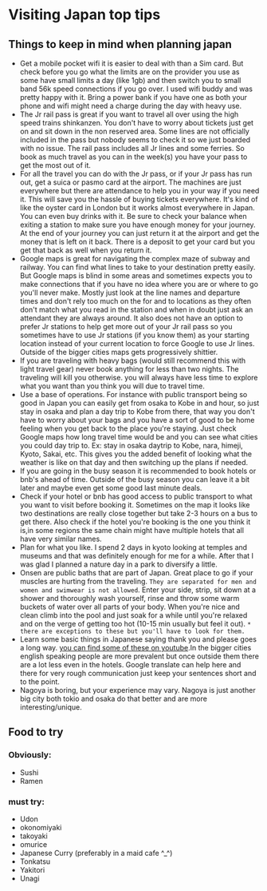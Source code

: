 # Visiting Japan top tips

## Things to keep in mind when planning japan
- Get a mobile pocket wifi it is easier to deal with than a Sim card. But check before you go what the limits are on the provider you use as some have small limits a day (like 1gb) and then switch you to small band 56k speed connections if you go over. I used wifi buddy and was pretty happy with it. Bring a power bank if you have one as both your phone and wifi might need a charge during the day with heavy use.
- The Jr rail pass is great if you want to travel all over using the high speed trains shinkanzen. You don't have to worry about tickets just get on and sit down in the non reserved area. Some lines are not officially included in the pass but nobody seems to check it so we just boarded with no issue. The rail pass includes all Jr lines and some ferries. So book as much travel as you can in the week(s) you have your pass to get the most out of it.
- For all the travel you can do with the Jr pass, or if your Jr pass has run out, get a suica or pasmo card at the airport. The machines are just everywhere but there are attendance to help you in your way if you need it. This will save you the hassle of buying tickets everywhere. It's kind of like the oyster card in London but it works almost everywhere in Japan. You can even buy drinks with it. Be sure to check your balance when exiting a station to make sure you have enough money for your journey. At the end of your journey you can just return it at the airport and get the money that is left on it back. There is a deposit to get your card but you get that back as well when you return it.
- Google maps is great for navigating the complex maze of subway and railway. You can find what lines to take to your destination pretty easily. But Google maps is blind in some areas and sometimes expects you to make connections that if you have no idea where you are or where to go you'll never make. Mostly just look at the line names and departure times and don't rely too much on the for and to locations as they often don't match what you read in the station and when in doubt just ask an attendant they are always around. It also does not have an option to prefer Jr stations to help get more out of your Jr rail pass so you sometimes have to use  Jr stations (if you know them) as your starting location instead of your current location to force Google to use Jr lines. Outside of the bigger cities maps gets progressively shittier.
- If you are traveling with heavy bags (would still recommend this with light travel gear) never book anything for less than two nights. The traveling will kill you otherwise. you will always have less time to explore what you want than you think you will due to travel time.
- Use a base of operations. For instance with public transport being so good in Japan you can easily get from osaka to Kobe in and hour, so just stay in osaka and plan a day trip to Kobe from there, that way you don't have to worry about your bags and you have a sort of good to be home feeling when you get back to the place you're staying. Just check Google maps how long travel time would be and you can see what cities you could day trip to. Ex: stay in osaka daytrip to Kobe, nara, himeji, Kyoto, Sakai, etc. This gives you the added benefit of looking what the weather is like on that day and then switching up the plans if needed.
- If you are going in the busy season it is recommended to book hotels or bnb's ahead of time. Outside of the busy season you can leave it a bit later and maybe even get some good last minute deals.
- Check if your hotel or bnb has good access to public transport to what you want to visit before booking it. Sometimes on the map it looks like two destinations are really close together but take 2-3 hours on a bus to get there. Also check if the hotel you're booking is the one you think it is,in some regions the same chain might have multiple hotels that all have very similar names.
- Plan for what you like. I spend 2 days in kyoto looking at temples and museums and that was definitely enough for me for a while. After that I was glad I planned a nature day in a park to diversify a little.
- Onsen are public baths that are part of Japan. Great place to go if your muscles are hurting from the traveling. `They are separated for men and women and swimwear is not allowed`. Enter your side, strip, sit down at a shower and thoroughly wash yourself, rinse and throw some warm buckets of water over all parts of your body. When you're nice and clean climb into the pool and just soak for a while until you're relaxed and on the verge of getting too hot (10-15 min usually but feel it out).
`* there are exceptions to these but you'll have to look for them.`
- Learn some basic things in Japanese saying thank you and please goes a long way. [you can find some of these on youtube](https://youtu.be/74aYs6rcbiM).In the bigger cities english speaking people are more prevalent but once outside them there are a lot less even in the hotels. Google translate can help here and there for very rough communication just keep your sentences short and to the point.
- Nagoya is boring, but your experience may vary. Nagoya is just another big city both tokio and osaka do that better and are more interesting/unique.

## Food to try
### Obviously:
- Sushi
- Ramen

### must try:
- Udon
- okonomiyaki
- takoyaki
- omurice
- Japanese Curry (preferably in a maid cafe ^_^)
- Tonkatsu
- Yakitori
- Unagi
